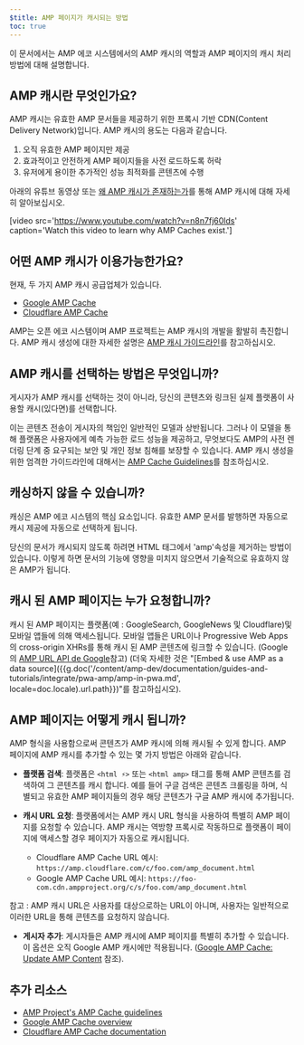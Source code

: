 ```yaml
---
$title: AMP 페이지가 캐시되는 방법
toc: true
---
```




이 문서에서는 AMP 에코 시스템에서의 AMP 캐시의 역할과 AMP 페이지의 캐시 처리 방법에 대해 설명합니다.

## AMP 캐시란 무엇인가요?
AMP 캐시는 유효한 AMP 문서들을 제공하기 위한 프록시 기반 CDN(Content Delivery Network)입니다. AMP 캐시의 용도는 다음과 같습니다.

1.  오직 유효한 AMP 페이지만 제공
2.  효과적이고 안전하게 AMP 페이지들을 사전 로드하도록 허락
3.  유저에게 용이한 추가적인 성능 최적화를 콘텐츠에 수행

아래의 유튜브 동영상 또는 [왜 AMP 캐시가 존재하는가](https://medium.com/@pbakaus/why-amp-caches-exist-cd7938da2456)를 통해 AMP 캐시에 대해 자세히 알아보십시오.

[video src='https://www.youtube.com/watch?v=n8n7fj60lds' caption='Watch this video to learn why AMP Caches exist.']

## 어떤 AMP 캐시가 이용가능한가요?

현재, 두 가지 AMP 캐시 공급업체가 있습니다.
- [Google AMP Cache](https://developers.google.com/amp/cache/)
- [Cloudflare AMP Cache](https://amp.cloudflare.com/)

AMP는 오픈 에코 시스템이며 AMP 프로젝트는 AMP 캐시의 개발을 활발히 촉진합니다. AMP 캐시 생성에 대한 자세한 설명은 [AMP 캐시 가이드라인](https://github.com/ampproject/amphtml/blob/master/spec/amp-cache-guidelines.md)를 참고하십시오.

## AMP 캐시를 선택하는 방법은 무엇입니까?

게시자가 AMP 캐시를 선택하는 것이 아니라, 당신의 콘텐츠와 링크된 실제 플랫폼이 사용할 캐시(있다면)를 선택합니다.

이는 콘텐츠 전송이 게시자의 책임인 일반적인 모델과 상반됩니다. 그러나 이 모델을 통해 플랫폼은 사용자에게 예측 가능한 로드 성능을 제공하고, 무엇보다도 AMP의 사전 렌더링 단계 중 요구되는 보안 및 개인 정보 침해를 보장할 수 있습니다. AMP 캐시 생성을 위한 엄격한 가이드라인에 대해서는 [AMP Cache Guidelines](https://github.com/ampproject/amphtml/blob/master/spec/amp-cache-guidelines.md)를 참조하십시오.

## 캐싱하지 않을 수 있습니까?

캐싱은 AMP 에코 시스템의 핵심 요소입니다. 유효한 AMP 문서를 발행하면 자동으로 캐시 제공에 자동으로 선택하게 됩니다.

당신의 문서가 캐시되지 않도록 하려면 HTML 태그에서 'amp'속성을 제거하는 방법이 있습니다. 이렇게 하면 문서의 기능에 영향을 미치지 않으면서 기술적으로 유효하지 않은 AMP가 됩니다.

## 캐시 된 AMP 페이지는 누가 요청합니까?

캐시 된 AMP 페이지는 플랫폼(예 : GoogleSearch, GoogleNews 및 Cloudflare)및 모바일 앱들에 의해 액세스됩니다. 모바일 앱들은 URL이나 Progressive Web Apps의 cross-origin XHRs를 통해 캐시 된 AMP 콘텐츠에 링크할 수 있습니다. (Google의 [AMP URL API de Google](https://developers.google.com/amp/cache/use-amp-url)참고) (더욱 자세한 것은 "[Embed & use AMP as a data source]({{g.doc('/content/amp-dev/documentation/guides-and-tutorials/integrate/pwa-amp/amp-in-pwa.md', locale=doc.locale).url.path}})"를 참고하십시오).

<amp-img src="/static/img/docs/platforms_accessing_cache.png"
         width="1054" height="356" layout="responsive"
         alt="platforms and mobile apps access cached AMP pages">
</amp-img>

## AMP 페이지는 어떻게 캐시 됩니까?
AMP 형식을 사용함으로써 콘텐츠가 AMP 캐시에 의해 캐시될 수 있게 합니다. AMP 페이지에 AMP 캐시를 추가할 수 있는 몇 가지 방법은 아래와 같습니다.

* **플랫폼 검색**: 플랫폼은 `<html ⚡>` 또는 `<html amp>` 태그를 통해 AMP 콘텐츠를 검색하여 그 콘텐츠를 캐시 합니다. 예를 들어 구글 검색은 콘텐츠 크롤링을 하며, 식별되고 유효한 AMP 페이지들의 경우 해당 콘텐츠가 구글 AMP 캐시에 추가됩니다.

* **캐시 URL 요청**: 플랫폼에서는 AMP 캐시 URL 형식을 사용하여 특별히 AMP 페이지를 요청할 수 있습니다. AMP 캐시는 역방향 프록시로 작동하므로 플랫폼이 페이지에 액세스할 경우 페이지가 자동으로 캐시됩니다.
    - Cloudflare AMP Cache URL 예시: `https://amp.cloudflare.com/c/foo.com/amp_document.html`
    - Google AMP Cache URL 예시: `https://foo-com.cdn.ampproject.org/c/s/foo.com/amp_document.html`

참고 : AMP 캐시 URL은 사용자를 대상으로하는 URL이 아니며, 사용자는 일반적으로 이러한 URL을 통해 콘텐츠를 요청하지 않습니다.

* **게시자 추가**: 게시자들은 AMP 캐시에 AMP 페이지를 특별히 추가할 수 있습니다. 이 옵션은 오직 Google AMP 캐시에만 적용됩니다. ([Google AMP Cache: Update AMP Content](https://developers.google.com/amp/cache/update-cache) 참조).


## 추가 리소스

* [AMP Project's AMP Cache guidelines](https://github.com/ampproject/amphtml/blob/master/spec/amp-cache-guidelines.md)
* [Google AMP Cache overview](https://developers.google.com/amp/cache/overview)
* [Cloudflare AMP Cache documentation](https://amp.cloudflare.com/)

